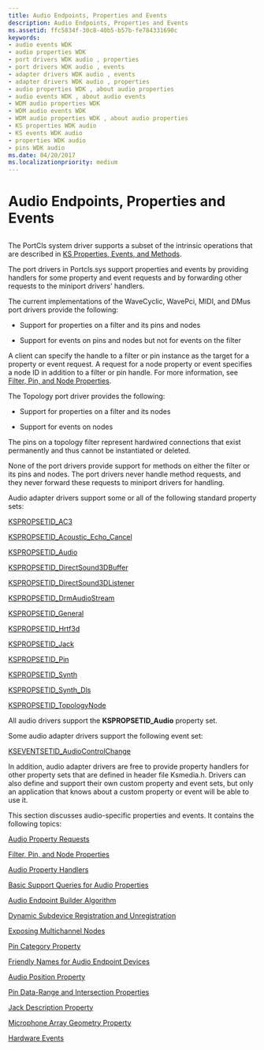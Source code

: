 ```yaml
---
title: Audio Endpoints, Properties and Events
description: Audio Endpoints, Properties and Events
ms.assetid: ffc5834f-30c8-40b5-b57b-fe784331690c
keywords:
- audio events WDK
- audio properties WDK
- port drivers WDK audio , properties
- port drivers WDK audio , events
- adapter drivers WDK audio , events
- adapter drivers WDK audio , properties
- audio properties WDK , about audio properties
- audio events WDK , about audio events
- WDM audio properties WDK
- WDM audio events WDK
- WDM audio properties WDK , about audio properties
- KS properties WDK audio
- KS events WDK audio
- properties WDK audio
- pins WDK audio
ms.date: 04/20/2017
ms.localizationpriority: medium
---
```


# Audio Endpoints, Properties and Events


## <span id="audio_properties_and_events"></span><span id="AUDIO_PROPERTIES_AND_EVENTS"></span>


The PortCls system driver supports a subset of the intrinsic operations that are described in [KS Properties, Events, and Methods](https://msdn.microsoft.com/library/windows/hardware/ff567673).

The port drivers in Portcls.sys support properties and events by providing handlers for some property and event requests and by forwarding other requests to the miniport drivers' handlers.

The current implementations of the WaveCyclic, WavePci, MIDI, and DMus port drivers provide the following:

-   Support for properties on a filter and its pins and nodes

-   Support for events on pins and nodes but not for events on the filter

A client can specify the handle to a filter or pin instance as the target for a property or event request. A request for a node property or event specifies a node ID in addition to a filter or pin handle. For more information, see [Filter, Pin, and Node Properties](filter--pin--and-node-properties.md).

The Topology port driver provides the following:

-   Support for properties on a filter and its nodes

-   Support for events on nodes

The pins on a topology filter represent hardwired connections that exist permanently and thus cannot be instantiated or deleted.

None of the port drivers provide support for methods on either the filter or its pins and nodes. The port drivers never handle method requests, and they never forward these requests to miniport drivers for handling.

Audio adapter drivers support some or all of the following standard property sets:

[KSPROPSETID\_AC3](https://msdn.microsoft.com/library/windows/hardware/ff537436)

[KSPROPSETID\_Acoustic\_Echo\_Cancel](https://msdn.microsoft.com/library/windows/hardware/ff537438)

[KSPROPSETID\_Audio](https://msdn.microsoft.com/library/windows/hardware/ff537440)

[KSPROPSETID\_DirectSound3DBuffer](https://msdn.microsoft.com/library/windows/hardware/ff537447)

[KSPROPSETID\_DirectSound3DListener](https://msdn.microsoft.com/library/windows/hardware/ff537449)

[KSPROPSETID\_DrmAudioStream](https://msdn.microsoft.com/library/windows/hardware/ff537481)

[KSPROPSETID\_General](https://msdn.microsoft.com/library/windows/hardware/ff566576)

[KSPROPSETID\_Hrtf3d](https://msdn.microsoft.com/library/windows/hardware/ff537482)

[KSPROPSETID\_Jack](https://msdn.microsoft.com/library/windows/hardware/ff537484)

[KSPROPSETID\_Pin](https://msdn.microsoft.com/library/windows/hardware/ff566584)

[KSPROPSETID\_Synth](https://msdn.microsoft.com/library/windows/hardware/ff537486)

[KSPROPSETID\_Synth\_Dls](https://msdn.microsoft.com/library/windows/hardware/ff537488)

[KSPROPSETID\_TopologyNode](https://msdn.microsoft.com/library/windows/hardware/ff537491)

All audio drivers support the **KSPROPSETID\_Audio** property set.

Some audio adapter drivers support the following event set:

[KSEVENTSETID\_AudioControlChange](https://msdn.microsoft.com/library/windows/hardware/ff537122)

In addition, audio adapter drivers are free to provide property handlers for other property sets that are defined in header file Ksmedia.h. Drivers can also define and support their own custom property and event sets, but only an application that knows about a custom property or event will be able to use it.

This section discusses audio-specific properties and events. It contains the following topics:

[Audio Property Requests](audio-property-requests.md)

[Filter, Pin, and Node Properties](filter--pin--and-node-properties.md)

[Audio Property Handlers](audio-property-handlers.md)

[Basic Support Queries for Audio Properties](basic-support-queries-for-audio-properties.md)

[Audio Endpoint Builder Algorithm](audio-endpoint-builder-algorithm.md)

[Dynamic Subdevice Registration and Unregistration](dynamic-subdeviceregistration-and-unregistration.md)

[Exposing Multichannel Nodes](exposing-multichannel-nodes.md)

[Pin Category Property](pin-category-property.md)

[Friendly Names for Audio Endpoint Devices](friendly-names-for-audio-endpoint-devices.md)

[Audio Position Property](audio-position-property.md)

[Pin Data-Range and Intersection Properties](pin-data-range-and-intersection-properties.md)

[Jack Description Property](jack-description-property.md)

[Microphone Array Geometry Property](microphone-array-geometry-property.md)

[Hardware Events](hardware-events.md)

 

 




